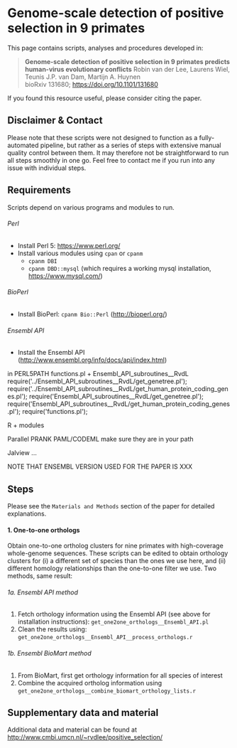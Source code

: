 # Genome-scale detection of positive selection in 9 primates

This page contains scripts, analyses and procedures developed in:

> **Genome-scale detection of positive selection in 9 primates predicts human-virus evolutionary conflicts**
> Robin van der Lee, Laurens Wiel, Teunis J.P. van Dam, Martijn A. Huynen  
> bioRxiv 131680; https://doi.org/10.1101/131680

If you found this resource useful, please consider citing the paper.


## Disclaimer & Contact

Please note that these scripts were not designed to function as a fully-automated pipeline, but rather as a series of steps with extensive manual quality control between them. It may therefore not be straightforward to run all steps smoothly in one go. Feel free to contact me if you run into any issue with individual steps.


## Requirements

Scripts depend on various programs and modules to run.

###### Perl
- Install Perl 5: https://www.perl.org/
- Install various modules using `cpan` or `cpanm`
	- `cpanm DBI`
	- `cpanm DBD::mysql`  (which requires a working mysql installation, https://www.mysql.com/)

###### BioPerl
- Install BioPerl: `cpanm Bio::Perl` (http://bioperl.org/)

###### Ensembl API
- Install the Ensembl API (http://www.ensembl.org/info/docs/api/index.html)




in PERL5PATH
		functions.pl 
		+ 	Ensembl_API_subroutines__RvdL
require('../Ensembl_API_subroutines__RvdL/get_genetree.pl');
require('../Ensembl_API_subroutines__RvdL/get_human_protein_coding_genes.pl');
require('Ensembl_API_subroutines__RvdL/get_genetree.pl');
require('Ensembl_API_subroutines__RvdL/get_human_protein_coding_genes.pl');
require('functions.pl');




R
	+ modules



Parallel
PRANK
PAML/CODEML
	make sure they are in your path

Jalview
...


NOTE THAT ENSEMBL VERSION USED FOR THE PAPER IS XXX



## Steps

Please see the `Materials and Methods` section of the paper for detailed explanations.

#### 1. One-to-one orthologs

Obtain one-to-one ortholog clusters for nine primates with high-coverage whole-genome sequences. These scripts can be edited to obtain orthology clusters for (i) a different set of species than the ones we use here, and (ii) different homology relationships than the one-to-one filter we use.
Two methods, same result:

###### 1a. Ensembl API method
1. Fetch orthology information using the Ensembl API (see above for installation instructions): `get_one2one_orthologs__Ensembl_API.pl`
2. Clean the results using: `get_one2one_orthologs__Ensembl_API__process_orthologs.r`

###### 1b. Ensembl BioMart method 
1. From BioMart, first get orthology information for all species of interest
2. Combine the acquired ortholog information using `get_one2one_orthologs__combine_biomart_orthology_lists.r`





## Supplementary data and material

Additional data and material can be found at http://www.cmbi.umcn.nl/~rvdlee/positive_selection/






